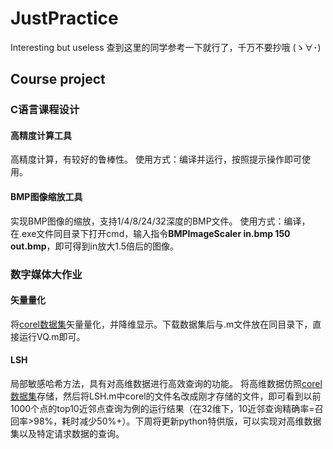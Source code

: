 # JustPractice
Interesting but useless
查到这里的同学参考一下就行了，千万不要抄哦 (ゝ∀･)

## Course project
### C语言课程设计
#### 高精度计算工具
 高精度计算，有较好的鲁棒性。
 使用方式：编译并运行，按照提示操作即可使用。
#### BMP图像缩放工具
 实现BMP图像的缩放，支持1/4/8/24/32深度的BMP文件。
 使用方式：编译，在.exe文件同目录下打开cmd，输入指令**BMPImageScaler in.bmp 150 out.bmp**，即可得到in放大1.5倍后的图像。 
 
### 数字媒体大作业
#### 矢量量化
 将[corel数据集](https://languageresources.github.io/2018/06/24/%E5%88%98%E6%99%93_Corel%20Image%20Features%E6%95%B0%E6%8D%AE%E9%9B%86/)矢量量化，并降维显示。下载数据集后与.m文件放在同目录下，直接运行VQ.m即可。
#### LSH
 局部敏感哈希方法，具有对高维数据进行高效查询的功能。
 将高维数据仿照[corel数据集](https://languageresources.github.io/2018/06/24/%E5%88%98%E6%99%93_Corel%20Image%20Features%E6%95%B0%E6%8D%AE%E9%9B%86/)存储，然后将LSH.m中corel的文件名改成刚才存储的文件，即可看到以前1000个点的top10近邻点查询为例的运行结果（在32维下，10近邻查询精确率=召回率>98%，耗时减少50%+）。下周将更新python特供版，可以实现对高维数据集以及特定请求数据的查询。
